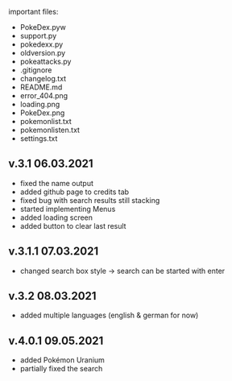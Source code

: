 important files:
- PokeDex.pyw
- support.py
- pokedexx.py
- oldversion.py
- pokeattacks.py
- .gitignore
- changelog.txt
- README.md
- error_404.png
- loading.png
- PokeDex.png
- pokemonlist.txt
- pokemonlisten.txt
- settings.txt


## v.3.1 06.03.2021
- fixed the name output
- added github page to credits tab
- fixed bug with search results still stacking
- started implementing Menus
- added loading screen
- added button to clear last result

## v.3.1.1 07.03.2021
- changed search box style → search can be started with enter

## v.3.2 08.03.2021
- added multiple languages (english & german for now)

## v.4.0.1 09.05.2021
- added Pokémon Uranium
- partially fixed the search